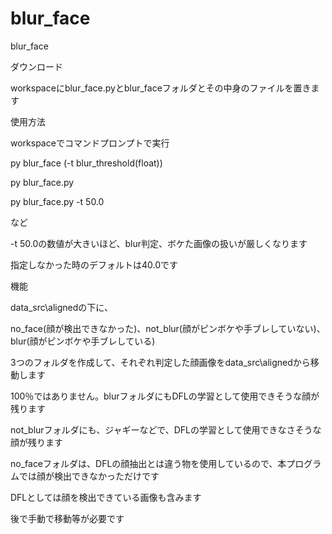 # blur_face

blur_face
 
ダウンロード

workspaceにblur_face.pyとblur_faceフォルダとその中身のファイルを置きます

使用方法

workspaceでコマンドプロンプトで実行

py blur_face (-t blur_threshold(float))

py blur_face.py

py blur_face.py -t 50.0

など

-t 50.0の数値が大きいほど、blur判定、ボケた画像の扱いが厳しくなります

指定しなかった時のデフォルトは40.0です


機能

data_src\alignedの下に、

no_face(顔が検出できなかった)、not_blur(顔がピンボケや手ブレしていない)、blur(顔がピンボケや手ブレしている)

3つのフォルダを作成して、それぞれ判定した顔画像をdata_src\alignedから移動します

100％ではありません。blurフォルダにもDFLの学習として使用できそうな顔が残ります

not_blurフォルダにも、ジャギーなどで、DFLの学習として使用できなさそうな顔が残ります

no_faceフォルダは、DFLの顔抽出とは違う物を使用しているので、本プログラムでは顔が検出できなかっただけです

DFLとしては顔を検出できている画像も含みます

後で手動で移動等が必要です
